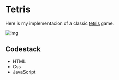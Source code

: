 # Tetris

Here is my implementacion of a classic [tetris](https://en.wikipedia.org/wiki/Tetris) game.

![img](../tetris/tetris.png)

## Codestack

- HTML
- Css
- JavaScript
